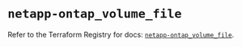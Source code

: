 # `netapp-ontap_volume_file`

Refer to the Terraform Registry for docs: [`netapp-ontap_volume_file`](https://registry.terraform.io/providers/netapp/netapp-ontap/2.3.0/docs/resources/volume_file).
